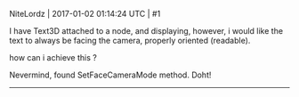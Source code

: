 NiteLordz | 2017-01-02 01:14:24 UTC | #1

I have Text3D attached to a node, and displaying, however, i would like the text to always be facing the camera, properly oriented (readable).

how can i achieve this ?

Nevermind, found SetFaceCameraMode method.  Doht!

-------------------------

